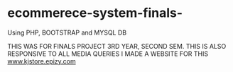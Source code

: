 # ecommerece-system-finals-
Using PHP, BOOTSTRAP and MYSQL DB

THIS WAS FOR FINALS PROJECT 3RD YEAR, SECOND SEM.
THIS IS ALSO RESPONSIVE TO ALL MEDIA QUERIES
I MADE A WEBSITE FOR THIS www.kjstore.epizy.com
